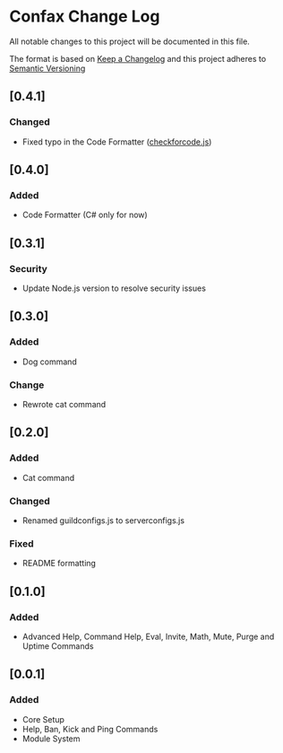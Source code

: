 # Confax Change Log

All notable changes to this project will be documented in this file.

The format is based on [Keep a Changelog](http://keepachangelog.com/)
and this project adheres to [Semantic Versioning](http://semver.org/)

## [0.4.1]
### Changed
- Fixed typo in the Code Formatter ([checkforcode.js](./modules/checkforcode.js))

## [0.4.0]
### Added
- Code Formatter (C# only for now)

## [0.3.1]
### Security
- Update Node.js version to resolve security issues

## [0.3.0]
### Added
- Dog command

### Change
- Rewrote cat command

## [0.2.0]
### Added
- Cat command

### Changed
- Renamed guildconfigs.js to serverconfigs.js

### Fixed
- README formatting

## [0.1.0]
### Added
- Advanced Help, Command Help, Eval, Invite, Math, Mute, Purge and Uptime Commands

## [0.0.1]
### Added
- Core Setup
- Help, Ban, Kick and Ping Commands
- Module System